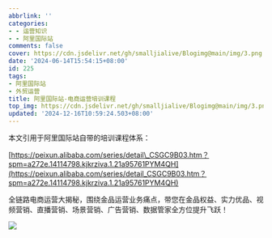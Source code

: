 ```yaml
---
abbrlink: ''
categories:
- - 运营知识
- - 阿里国际站
comments: false
cover: https://cdn.jsdelivr.net/gh/smalljialive/Blogimg@main/img/3.png
date: '2024-06-14T15:54:15+08:00'
id: 225
tags:
- 阿里国际站
- 外贸运营
title: 阿里国际站-电商运营培训课程
top_img: https://cdn.jsdelivr.net/gh/smalljialive/Blogimg@main/img/3.png
updated: '2024-12-16T10:59:24.503+08:00'
---
```

本文引用于阿里国际站自带的培训课程体系：

[https://peixun.alibaba.com/series/detail\_CSGC9B03.htm？spm=a272e.14114798.kjkrziva.1.21a95761PYM4QH](https://peixun.alibaba.com/series/detail_CSGC9B03.htm？spm=a272e.14114798.kjkrziva.1.21a95761PYM4QH)

全链路电商运营大揭秘，围绕金品运营业务痛点，带您在金品权益、实力优品、视频营销、直播营销、场景营销、广告营销、数据管家全方位提升飞跃！

![](https://cdn.jsdelivr.net/gh/smalljialive/Blogimg@main/img/3.png)
